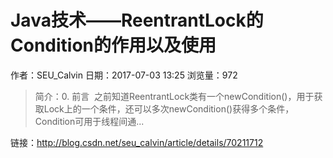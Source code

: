 # Java技术——ReentrantLock的Condition的作用以及使用
作者：SEU_Calvin
日期：2017-07-03 13:25
浏览量：972
> 简介：0. 前言  之前知道ReentrantLock类有一个newCondition()，用于获取Lock上的一个条件，还可以多次newCondition()获得多个条件，Condition可用于线程间通...

 链接：http://blog.csdn.net/seu_calvin/article/details/70211712
